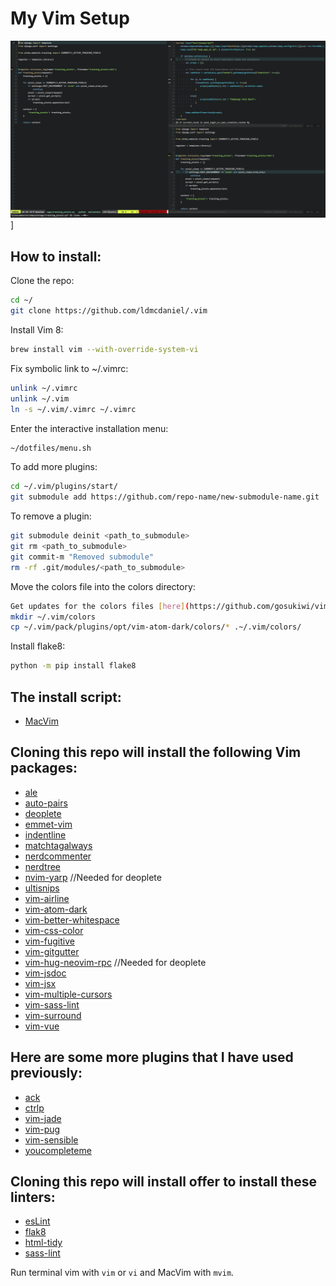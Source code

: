 # My Vim Setup

![Screenshot](https://raw.githubusercontent.com/ldmcdaniel/.vim/master/images/screenshot.png)]

## How to install:

Clone the repo:
```bash
cd ~/
git clone https://github.com/ldmcdaniel/.vim
```

Install Vim 8:
```bash
brew install vim --with-override-system-vi
```

Fix symbolic link to ~/.vimrc:
```bash
unlink ~/.vimrc
unlink ~/.vim
ln -s ~/.vim/.vimrc ~/.vimrc
```

Enter the interactive installation menu:
```bash
~/dotfiles/menu.sh
```

To add more plugins:
```bash
cd ~/.vim/plugins/start/
git submodule add https://github.com/repo-name/new-submodule-name.git
```

To remove a plugin:
```bash
git submodule deinit <path_to_submodule>
git rm <path_to_submodule>
git commit-m "Removed submodule"
rm -rf .git/modules/<path_to_submodule>
```

Move the colors file into the colors directory:
```bash
Get updates for the colors files [here](https://github.com/gosukiwi/vim-atom-dark)
mkdir ~/.vim/colors
cp ~/.vim/pack/plugins/opt/vim-atom-dark/colors/* .~/.vim/colors/
```

Install flake8:
```bash
python -m pip install flake8
```

## The install script: 
  * [MacVim](https://github.com/macvim-dev/macvim)

## Cloning this repo will install the following Vim packages:
  * [ale](https://github.com/w0rp/ale)
  * [auto-pairs](https://github.com/jiangmiao/auto-pairs)
  * [deoplete](https://github.com/Shougo/deoplete.nvim)
  * [emmet-vim](https://github.com/mattn/emmet-vim)
  * [indentline](https://github.com/yggdroot/indentline)
  * [matchtagalways](https://github.com/valloric/matchtagalways)
  * [nerdcommenter](https://github.com/scrooloose/nerdcommenter)
  * [nerdtree](https://github.com/scrooloose/nerdtree)
  * [nvim-yarp](https://github.com/roxma/nvim-yarp) //Needed for deoplete
  * [ultisnips](https://github.com/SirVer/ultisnips)
  * [vim-airline](https://github.com/bling/vim-airline)
  * [vim-atom-dark](https://github.com/ap/vim-css-colo://github.com/gosukiwi/vim-atom-dark)
  * [vim-better-whitespace](https://github.com/ntpeters/vim-better-whitespace)
  * [vim-css-color](https://github.com/ap/vim-css-color)
  * [vim-fugitive](https://github.com/tpope/vim-fugitive)
  * [vim-gitgutter](https://github.com/airblade/vim-gitgutter)
  * [vim-hug-neovim-rpc](https://github.com/roxma/vim-hug-neovim-rpc) //Needed for deoplete
  * [vim-jsdoc](https://github.com/heavenshell/vim-jsdoc)
  * [vim-jsx](https://github.com/mxw/vim-jsx)
  * [vim-multiple-cursors](https://github.com/terryma/vim-multiple-cursors)
  * [vim-sass-lint](https://github.com/gcorne/vim-sass-lint)
  * [vim-surround](https://github.com/tpope/vim-surround)
  * [vim-vue](https://github.com/posva/vim-vue)

## Here are some more plugins that I have used previously:
  * [ack](https://github.com/mileszs/ack.vim)
  * [ctrlp](https://github.com/kien/ctrlp.vim)
  * [vim-jade](https://github.com/digitaltoad/vim-jade)
  * [vim-pug](https://github.com/digitaltoad/vim-pug)
  * [vim-sensible](https://github.com/tpope/vim-sensible)
  * [youcompleteme](https://github.com/valloric/youcompleteme)

## Cloning this repo will install offer to install these linters:
  * [esLint](https://eslint.org/docs/user-guide/getting-started)
  * [flak8](http://flake8.pycqa.org/en/latest/)
  * [html-tidy](http://www.html-tidy.org/)
  * [sass-lint](https://github.com/sasstools/sass-lint#ide-integration)

Run terminal vim with `vim` or `vi` and MacVim with `mvim`.
